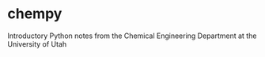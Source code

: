 # chempy
Introductory Python notes from the Chemical Engineering Department at the University of Utah
